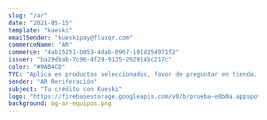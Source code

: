 ```yaml
---
slug: "/ar"
date: "2021-05-15"
template: "kueski"
emailSender: "kueskipay@fluxqr.com"
commerceName: "AR"
commerce: "4ab15251-b053-4dab-8967-191d254971f2"
issuer: "ba29dbab-7c96-4f29-9135-262914bc217c"
color: "#9AB4CD"
TYC: "Aplica en productos seleccionados, favor de preguntar en tienda. El código generado debe utilizarse el mismo día."
sender: "AR Reriferación"
subject: "Tu crédito con Kueski"
logo: "https://firebasestorage.googleapis.com/v0/b/prueba-e8b0a.appspot.com/o/logo-AR-horizontal%20-%20Fernando%20De%20la%20Torre.png?alt=media&token=ee23dfe5-5182-4da2-901b-d4456f4242b9"
background: bg-ar-equipos.png
---
```

